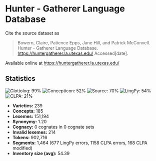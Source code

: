 # Hunter - Gatherer Language Database

Cite the source dataset as

> Bowern, Claire, Patience Epps, Jane Hill, and Patrick McConvell. Hunter - Gatherer Language Database. https://huntergatherer.la.utexas.edu/ Accessed[date].

Available online at https://huntergatherer.la.utexas.edu/

## Statistics
![Glottolog: 99%](https://img.shields.io/badge/Glottolog-99%25-brightgreen.svg "Glottolog: 99%") ![Concepticon: 52%](https://img.shields.io/badge/Concepticon-52%25-red.svg "Concepticon: 52%") ![Source: 70%](https://img.shields.io/badge/Source-70%25-orange.svg "Source: 70%") ![LingPy: 54%](https://img.shields.io/badge/LingPy-54%25-red.svg "LingPy: 54%") ![CLPA: 21%](https://img.shields.io/badge/CLPA-21%25-red.svg "CLPA: 21%")

- **Varieties:** 239
- **Concepts:** 185
- **Lexemes:** 151,194
- **Synonymy:** 1.20
- **Cognacy:** 0 cognates in 0 cognate sets
- **Invalid lexemes:** 214
- **Tokens:** 902,716
- **Segments:** 1,464 (677 LingPy errors, 1158 CLPA errors, 168 CLPA modified)
- **Inventory size (avg):** 54.39